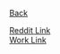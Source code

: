 [Back](../../../)  
  
[Reddit Link](https://www.reddit.com/r/ludobots/wiki/pyrosim/joints)  
[Work Link]()
  
